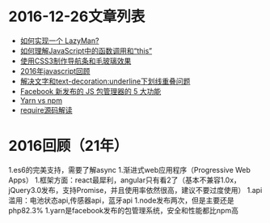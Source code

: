 # 2016-12-26文章列表

* [如何实现一个 LazyMan?](http://web.jobbole.com/89626/)
* [如何理解JavaScript中的函数调用和“this”](http://mp.weixin.qq.com/s/op0otHdBK7HHRlou4R3ucg)
* [使用CSS3制作导航条和毛玻璃效果](http://www.cnblogs.com/Uncle-Keith/p/5943158.html)
* [2016年javascript回顾](http://mp.weixin.qq.com/s/IWS1Vy6vyFUxH-TlQ_8wtQ)
* [解决文字和text-decoration:underline下划线重叠问题](http://www.zhangxinxu.com/wordpress/2016/11/css-text-decoration-underline-skip-override/)
* [Facebook 新发布的 JS 包管理器的 5 大功能](http://web.jobbole.com/88839/)
* [Yarn vs npm](http://web.jobbole.com/88459/)
* [require源码解读](http://www.ruanyifeng.com/blog/2015/05/require.html)






# 2016回顾（21年）
1.es6的完美支持，需要了解async
1.渐进式web应用程序（Progressive Web Apps）
1.框架方面：react最犀利，angular只有看2了（基本不兼容1.0x，jQuery3.0发布，支持Promise，并且使用率依然很高，建议不要过度使用）
1.api滥用：电池状态api,传感器api，蓝牙api
1.node发布两次，但是主要还是php82.3%
1.yarn是facebook发布的包管理系统，安全和性能都比npm高
